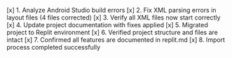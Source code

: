 [x] 1. Analyze Android Studio build errors
[x] 2. Fix XML parsing errors in layout files (4 files corrected)
[x] 3. Verify all XML files now start correctly
[x] 4. Update project documentation with fixes applied
[x] 5. Migrated project to Replit environment
[x] 6. Verified project structure and files are intact
[x] 7. Confirmed all features are documented in replit.md
[x] 8. Import process completed successfully
